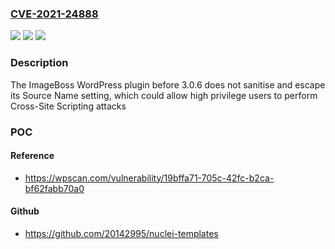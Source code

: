 ### [CVE-2021-24888](https://cve.mitre.org/cgi-bin/cvename.cgi?name=CVE-2021-24888)
![](https://img.shields.io/static/v1?label=Product&message=ImageBoss%20%E2%80%93%20Images%20Up%20To%2060%25%20Smaller%20%26%20CDN&color=blue)
![](https://img.shields.io/static/v1?label=Version&message=3.0.6%3C%203.0.6%20&color=brighgreen)
![](https://img.shields.io/static/v1?label=Vulnerability&message=CWE-79%20Cross-site%20Scripting%20(XSS)&color=brighgreen)

### Description

The ImageBoss WordPress plugin before 3.0.6 does not sanitise and escape its Source Name setting, which could allow high privilege users to perform Cross-Site Scripting attacks

### POC

#### Reference
- https://wpscan.com/vulnerability/19bffa71-705c-42fc-b2ca-bf62fabb70a0

#### Github
- https://github.com/20142995/nuclei-templates

